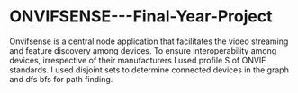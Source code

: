 # ONVIFSENSE---Final-Year-Project
Onvifsense is a central node application that facilitates the video streaming and feature discovery among devices. 
To ensure interoperability among devices, irrespective of their manufacturers I used profile S of ONVIF standards. 
I used disjoint sets to determine connected devices in the graph and dfs bfs for path finding.
